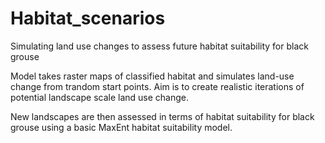 Habitat_scenarios
=================

Simulating land use changes to assess future habitat suitability for black grouse

Model takes raster maps of classified habitat and simulates land-use change from trandom start points. Aim is to create realistic iterations of potential landscape scale land use change.

New landscapes are then assessed in terms of habitat suitability for black grouse using a basic MaxEnt habitat suitability model.
